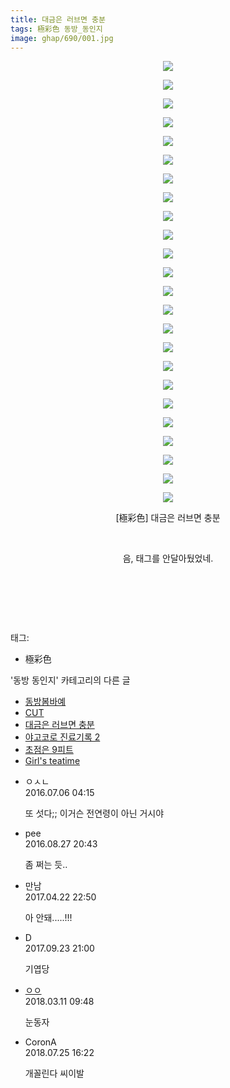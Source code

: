 ```yaml
---
title: 대금은 러브면 충분
tags: 極彩色 동방_동인지
image: ghap/690/001.jpg
---
```

<div class="article">
<p style="text-align: center; clear: none; float: none;"><img src="{{ site.nasurl }}/ghap/690/001.jpg"/></p>
<p style="text-align: center; clear: none; float: none;"><img src="{{ site.nasurl }}/ghap/690/002.png"/></p>
<p style="text-align: center; clear: none; float: none;"><img src="{{ site.nasurl }}/ghap/690/003.png"/></p>
<p style="text-align: center; clear: none; float: none;"><img src="{{ site.nasurl }}/ghap/690/004.png"/></p>
<p style="text-align: center; clear: none; float: none;"><img src="{{ site.nasurl }}/ghap/690/005.png"/></p>
<p style="text-align: center; clear: none; float: none;"><img src="{{ site.nasurl }}/ghap/690/006.png"/></p>
<p style="text-align: center; clear: none; float: none;"><img src="{{ site.nasurl }}/ghap/690/007.png"/></p>
<p style="text-align: center; clear: none; float: none;"><img src="{{ site.nasurl }}/ghap/690/008.png"/></p>
<p style="text-align: center; clear: none; float: none;"><img src="{{ site.nasurl }}/ghap/690/009.png"/></p>
<p style="text-align: center; clear: none; float: none;"><img src="{{ site.nasurl }}/ghap/690/010.png"/></p>
<p style="text-align: center; clear: none; float: none;"><img src="{{ site.nasurl }}/ghap/690/011.png"/></p>
<p style="text-align: center; clear: none; float: none;"><img src="{{ site.nasurl }}/ghap/690/012.png"/></p>
<p style="text-align: center; clear: none; float: none;"><img src="{{ site.nasurl }}/ghap/690/013.png"/></p>
<p style="text-align: center; clear: none; float: none;"><img src="{{ site.nasurl }}/ghap/690/014.png"/></p>
<p style="text-align: center; clear: none; float: none;"><img src="{{ site.nasurl }}/ghap/690/015.png"/></p>
<p style="text-align: center; clear: none; float: none;"><img src="{{ site.nasurl }}/ghap/690/016.png"/></p>
<p style="text-align: center; clear: none; float: none;"><img src="{{ site.nasurl }}/ghap/690/017.png"/></p>
<p style="text-align: center; clear: none; float: none;"><img src="{{ site.nasurl }}/ghap/690/018.png"/></p>
<p style="text-align: center; clear: none; float: none;"><img src="{{ site.nasurl }}/ghap/690/019.png"/></p>
<p style="text-align: center; clear: none; float: none;"><img src="{{ site.nasurl }}/ghap/690/020.png"/></p>
<p style="text-align: center; clear: none; float: none;"><img src="{{ site.nasurl }}/ghap/690/021.png"/></p>
<p style="text-align: center; clear: none; float: none;"><img src="{{ site.nasurl }}/ghap/690/022.png"/></p>
<p style="text-align: center; clear: none; float: none;"><img src="{{ site.nasurl }}/ghap/690/023.png"/></p>
<p style="text-align: center; clear: none; float: none;"><img src="{{ site.nasurl }}/ghap/690/024.png"/></p>
<p style="text-align: center; clear: none; float: none;">[極彩色] 대금은 러브면 충분</p>
<p style="text-align: center; clear: none; float: none;"><br/></p>
<p style="text-align: center; clear: none; float: none;">음, 태그를 안달아뒀었네.</p>
<p style="text-align: center; clear: none; float: none;"><br/></p>
<p style="text-align: center; clear: none; float: none;"><br/></p>
<p style="text-align: center; clear: none; float: none;"></p>
<p><br/></p>
</div><div class="tagTrail">
<p>태그: </p>
<ul>
<li>極彩色</li>
</ul>
</div><div class="another">
<p>'동방 동인지' 카테고리의 다른 글</p>
<ul>
<li><a href="/2016-07-05-ghap_692">동방봄바예</a></li>
<li><a href="/2016-07-05-ghap_691">CUT</a></li>
<li><a href="/2016-07-05-ghap_690">대금은 러브면 충분</a></li>
<li><a href="/2016-07-05-ghap_689">야고코로 진료기록 2</a></li>
<li><a href="/2016-07-05-ghap_688">초점은 9피트</a></li>
<li><a href="/2016-07-05-ghap_687">Girl's teatime</a></li>
</ul>
</div><div class="cb_module cb_fluid">
<div class="cb_wrt cb_profile">
<div class="comment">
<ul>
<li class="cb_thumb_off" id="comment14749212">
<div class="cb_comment_area">
<div class="cb_info_area">
<div class="cb_section">
<span class="cb_nick_name">ㅇㅅㄴ</span>
</div>
<div class="cb_section">
<span class="cb_date">2016.07.06 04:15 </span>
</div>
</div>
<div class="cb_dsc_comment">
<p class="cb_dsc">
											또 섯다;; 이거슨 전연령이 아닌 거시야
										</p>
</div>
</div></li>
<li class="cb_thumb_off" id="comment14792025">
<div class="cb_comment_area">
<div class="cb_info_area">
<div class="cb_section">
<span class="cb_nick_name">pee</span>
</div>
<div class="cb_section">
<span class="cb_date">2016.08.27 20:43 </span>
</div>
</div>
<div class="cb_dsc_comment">
<p class="cb_dsc">
											좀 쩌는 듯..
										</p>
</div>
</div></li>
<li class="cb_thumb_off" id="comment14971993">
<div class="cb_comment_area">
<div class="cb_info_area">
<div class="cb_section">
<span class="cb_nick_name">만남</span>
</div>
<div class="cb_section">
<span class="cb_date">2017.04.22 22:50 </span>
</div>
</div>
<div class="cb_dsc_comment">
<p class="cb_dsc">
											아 안돼.....!!!
										</p>
</div>
</div></li>
<li class="cb_thumb_off" id="comment15089140">
<div class="cb_comment_area">
<div class="cb_info_area">
<div class="cb_section">
<span class="cb_nick_name">D</span>
</div>
<div class="cb_section">
<span class="cb_date">2017.09.23 21:00 </span>
</div>
</div>
<div class="cb_dsc_comment">
<p class="cb_dsc">
											기엽당
										</p>
</div>
</div></li>
<li class="cb_thumb_off" id="comment15217446">
<div class="cb_comment_area">
<div class="cb_info_area">
<div class="cb_section">
<span class="cb_nick_name"> <a href="http://http:/ㄱㄷ극딧ㅇ7z8au1bh" onclick="return openLinkInNewWindow(this)">ㅇㅇ</a></span>
</div>
<div class="cb_section">
<span class="cb_date">2018.03.11 09:48 </span>
</div>
</div>
<div class="cb_dsc_comment">
<p class="cb_dsc">
											눈동자
										</p>
</div>
</div></li>
<li class="cb_thumb_off" id="comment15293538">
<div class="cb_comment_area">
<div class="cb_info_area">
<div class="cb_section">
<span class="cb_nick_name">CoronA</span>
</div>
<div class="cb_section">
<span class="cb_date">2018.07.25 16:22 </span>
</div>
</div>
<div class="cb_dsc_comment">
<p class="cb_dsc">
											개꼴린다 씨이발
										</p>
</div>
</div></li>
</ul>
</div>
</div><!-- commentList close -->
</div>